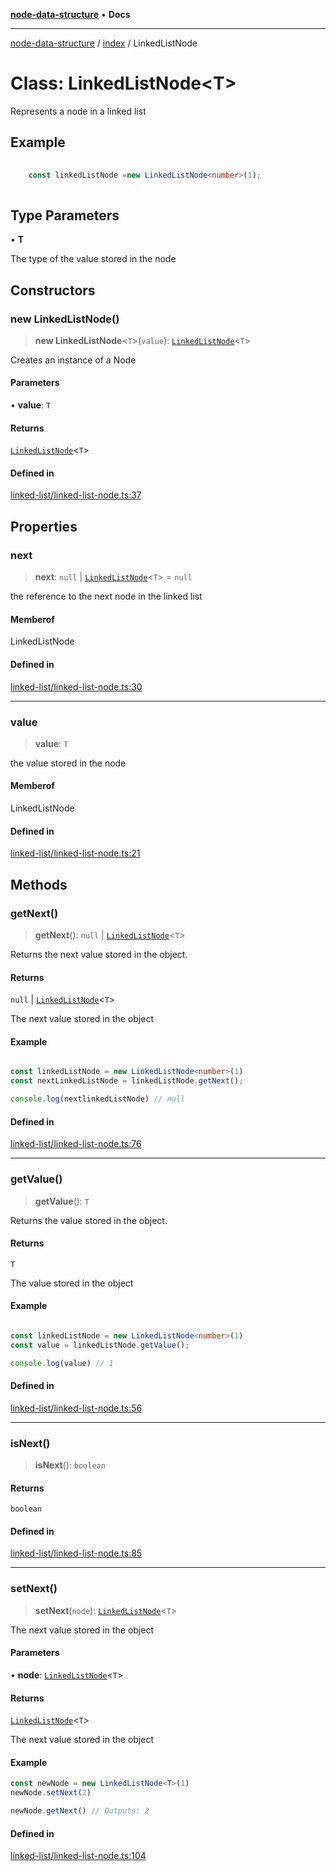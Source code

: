 [**node-data-structure**](../../README.md) • **Docs**

***

[node-data-structure](../../modules.md) / [index](../README.md) / LinkedListNode

# Class: LinkedListNode\<T\>

Represents a node in a linked list

## Example

```typescript
	
	const linkedListNode =new LinkedListNode<number>(1);
	
```

## Type Parameters

• **T**

The type of the value stored in the node

## Constructors

### new LinkedListNode()

> **new LinkedListNode**\<`T`\>(`value`): [`LinkedListNode`](LinkedListNode.md)\<`T`\>

Creates an instance of a Node

#### Parameters

• **value**: `T`

#### Returns

[`LinkedListNode`](LinkedListNode.md)\<`T`\>

#### Defined in

[linked-list/linked-list-node.ts:37](https://github.com/jun-young1993/data-structure/blob/94f7927410d3edf0e44ac2fae56bfdc42f8eed39/src/linked-list/linked-list-node.ts#L37)

## Properties

### next

> **next**: `null` \| [`LinkedListNode`](LinkedListNode.md)\<`T`\> = `null`

the reference to the next node in the linked list

#### Memberof

LinkedListNode

#### Defined in

[linked-list/linked-list-node.ts:30](https://github.com/jun-young1993/data-structure/blob/94f7927410d3edf0e44ac2fae56bfdc42f8eed39/src/linked-list/linked-list-node.ts#L30)

***

### value

> **value**: `T`

the value stored in the node

#### Memberof

LinkedListNode

#### Defined in

[linked-list/linked-list-node.ts:21](https://github.com/jun-young1993/data-structure/blob/94f7927410d3edf0e44ac2fae56bfdc42f8eed39/src/linked-list/linked-list-node.ts#L21)

## Methods

### getNext()

> **getNext**(): `null` \| [`LinkedListNode`](LinkedListNode.md)\<`T`\>

Returns the next value stored in the object.

#### Returns

`null` \| [`LinkedListNode`](LinkedListNode.md)\<`T`\>

The next value stored in the object

#### Example

```typescript

const linkedListNode = new LinkedListNode<number>(1)
const nextLinkedListNode = linkedListNode.getNext();

console.log(nextlinkedListNode) // null

```

#### Defined in

[linked-list/linked-list-node.ts:76](https://github.com/jun-young1993/data-structure/blob/94f7927410d3edf0e44ac2fae56bfdc42f8eed39/src/linked-list/linked-list-node.ts#L76)

***

### getValue()

> **getValue**(): `T`

Returns the value stored in the object.

#### Returns

`T`

The value stored in the object

#### Example

```typescript

const linkedListNode = new LinkedListNode<number>(1)
const value = linkedListNode.getValue();

console.log(value) // 1

```

#### Defined in

[linked-list/linked-list-node.ts:56](https://github.com/jun-young1993/data-structure/blob/94f7927410d3edf0e44ac2fae56bfdc42f8eed39/src/linked-list/linked-list-node.ts#L56)

***

### isNext()

> **isNext**(): `boolean`

#### Returns

`boolean`

#### Defined in

[linked-list/linked-list-node.ts:85](https://github.com/jun-young1993/data-structure/blob/94f7927410d3edf0e44ac2fae56bfdc42f8eed39/src/linked-list/linked-list-node.ts#L85)

***

### setNext()

> **setNext**(`node`): [`LinkedListNode`](LinkedListNode.md)\<`T`\>

The next value stored in the object

#### Parameters

• **node**: [`LinkedListNode`](LinkedListNode.md)\<`T`\>

#### Returns

[`LinkedListNode`](LinkedListNode.md)\<`T`\>

The next value stored in the object

#### Example

```typescript
const newNode = new LinkedListNode<T>(1)
newNode.setNext(2)

newNode.getNext() // Outputs: 2
```

#### Defined in

[linked-list/linked-list-node.ts:104](https://github.com/jun-young1993/data-structure/blob/94f7927410d3edf0e44ac2fae56bfdc42f8eed39/src/linked-list/linked-list-node.ts#L104)
